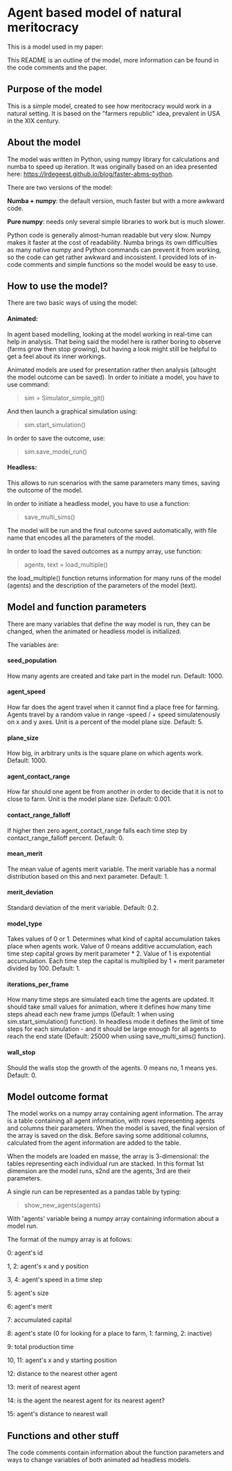 # Agent based model of natural meritocracy



This is a model used in my paper: 

This README is an outline of the model, more information can be found in the code comments and the paper. 

## Purpose of the model

This is a simple model, created to see how meritocracy would work in a natural setting. It is based on the "farmers republic" idea, prevalent in USA in the XIX century.


## About the model

The model was written in Python, using numpy library for calculations and numba to speed up iteration. It was originally based on an idea presented here: https://lrdegeest.github.io/blog/faster-abms-python.

There are two versions of the model: 


**Numba + numpy**: the default version, much faster but with a more awkward code. 

**Pure numpy**: needs only several simple libraries to work but is much slower.


Python code is generally almost-human readable but very slow. Numpy makes it faster at the cost of readability. Numba brings its own difficulties as many native numpy and Python commands can prevent it from working, so the code can get rather awkward and incosistent. I provided lots of in-code comments and simple functions so the model would be easy to use. 


## How to use the model?
There are two basic ways of using the model:

#### Animated: 
In agent based modelling, looking at the model working in real-time can help in analysis. That being said the model here is rather boring to observe (farms grow then stop growing), but having a look might still be helpful to get a feel about its inner workings. 

Animated models are used for presentation rather then analysis (altought the model outcome can be saved). In order to initiate a model, you have to use command:

> sim = Simulator_simple_git()

And then launch a graphical simulation using:

> sim.start_simulation()

In order to save the outcome, use:

> sim.save_model_run()


#### Headless:
This allows to run scenarios with the same parameters many times, saving the outcome of the model. 

In order to initiate a headless model, you have to use a function:

> save_multi_sims()

The model will be run and the final outcome saved automatically, with file name that encodes all the parameters of the model. 

In order to load the saved outcomes as a numpy array, use function:

> agents, text = load_multiple()

the load_multiple() function returns information for many runs of the model (agents) and the description of the parameters of the model (text). 


## Model and function parameters

There are many variables that define the way model is run, they can be changed, when the animated or headless model is initialized.

The variables are:

#### seed_population
How many agents are created and take part in the model run. Default: 1000.

#### agent_speed
How far does the agent travel when it cannot find a place free for farming. Agents travel by a random value in range -speed / + speed simulatenously on x and y axes. Unit is a percent of the model plane size. Default: 5.

#### plane_size
How big, in arbitrary units is the square plane on which agents work. Default: 1000. 

#### agent_contact_range
How far should one agent be from another in order to decide that it is not to close to farm. Unit is the model plane size. Default: 0.001.

#### contact_range_falloff
If higher then zero agent_contact_range falls each time step by contact_range_falloff percent. Default: 0.

#### mean_merit
The mean value of agents merit variable. The merit variable has a normal distribution based on this and next parameter. Default: 1.

#### merit_deviation
Standard deviation of the merit variable. Default: 0.2.

#### model_type
Takes values of 0 or 1. Determines what kind of capital accumulation takes place when agents work. Value of 0 means additive accumulation, each time step capital grows by merit parameter * 2. Value of 1 is expotential accumulation. Each time step the capital is multiplied by 1 + merit parameter divided by 100. Default: 1.

#### iterations_per_frame
How many time steps are simulated each time the agents are updated. It should take small values for animation, where it defines how many time steps ahead each new frame jumps (Default: 1 when using sim.start_simulation() function). In headless mode it defines the limit of time steps for each simulation - and it should be large enough for all agents to reach the end state (Default: 25000 when using save_multi_sims() function).

#### wall_stop
Should the walls stop the growth of the agents. 0 means no, 1 means yes. Default: 0. 


## Model outcome format
The model works on a numpy array containing agent information. The array is a table containing all agent information, with rows representing agents and columns their parameters. When the model is saved, the final version of the array is saved on the disk. Before saving some additional columns, calculated from the agent information are added to the table.

When the models are loaded en masse, the array is 3-dimensional: the tables representing each individual run are stacked. In this format 1st dimension are the model runs, s2nd are the agents, 3rd are their parameters. 

A single run can be represented as a pandas table by typing:

> show_new_agents(agents)

With 'agents' variable being a numpy array containing information about a model run. 

The format of the numpy array is at follows:

0: agent's id

1, 2: agent's x and y position

3, 4: agent's speed in a time step

5: agent's size

6: agent's merit

7: accumulated capital

8: agent's state (0 for looking for a place to farm, 1: farming, 2: inactive)

9: total production time

10, 11: agent's x and y starting position

12: distance to the nearest other agent

13: merit of nearest agent

14: is the agent the nearest agent for its nearest agent?

15: agent's distance to nearest wall




## Functions and other stuff
The code comments contain information about the function parameters and ways to change variables of both animated ad headless models. 







